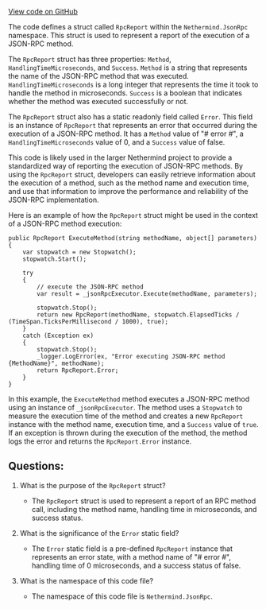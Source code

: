 [View code on GitHub](https://github.com/nethermindeth/nethermind/Nethermind.JsonRpc/RpcReport.cs)

The code defines a struct called `RpcReport` within the `Nethermind.JsonRpc` namespace. This struct is used to represent a report of the execution of a JSON-RPC method. 

The `RpcReport` struct has three properties: `Method`, `HandlingTimeMicroseconds`, and `Success`. `Method` is a string that represents the name of the JSON-RPC method that was executed. `HandlingTimeMicroseconds` is a long integer that represents the time it took to handle the method in microseconds. `Success` is a boolean that indicates whether the method was executed successfully or not.

The `RpcReport` struct also has a static readonly field called `Error`. This field is an instance of `RpcReport` that represents an error that occurred during the execution of a JSON-RPC method. It has a `Method` value of "# error #", a `HandlingTimeMicroseconds` value of 0, and a `Success` value of false.

This code is likely used in the larger Nethermind project to provide a standardized way of reporting the execution of JSON-RPC methods. By using the `RpcReport` struct, developers can easily retrieve information about the execution of a method, such as the method name and execution time, and use that information to improve the performance and reliability of the JSON-RPC implementation. 

Here is an example of how the `RpcReport` struct might be used in the context of a JSON-RPC method execution:

```
public RpcReport ExecuteMethod(string methodName, object[] parameters)
{
    var stopwatch = new Stopwatch();
    stopwatch.Start();

    try
    {
        // execute the JSON-RPC method
        var result = _jsonRpcExecutor.Execute(methodName, parameters);

        stopwatch.Stop();
        return new RpcReport(methodName, stopwatch.ElapsedTicks / (TimeSpan.TicksPerMillisecond / 1000), true);
    }
    catch (Exception ex)
    {
        stopwatch.Stop();
        _logger.LogError(ex, "Error executing JSON-RPC method {MethodName}", methodName);
        return RpcReport.Error;
    }
}
```

In this example, the `ExecuteMethod` method executes a JSON-RPC method using an instance of `_jsonRpcExecutor`. The method uses a `Stopwatch` to measure the execution time of the method and creates a new `RpcReport` instance with the method name, execution time, and a `Success` value of `true`. If an exception is thrown during the execution of the method, the method logs the error and returns the `RpcReport.Error` instance.
## Questions: 
 1. What is the purpose of the `RpcReport` struct?
    - The `RpcReport` struct is used to represent a report of an RPC method call, including the method name, handling time in microseconds, and success status.

2. What is the significance of the `Error` static field?
    - The `Error` static field is a pre-defined `RpcReport` instance that represents an error state, with a method name of "# error #", handling time of 0 microseconds, and a success status of false.

3. What is the namespace of this code file?
    - The namespace of this code file is `Nethermind.JsonRpc`.